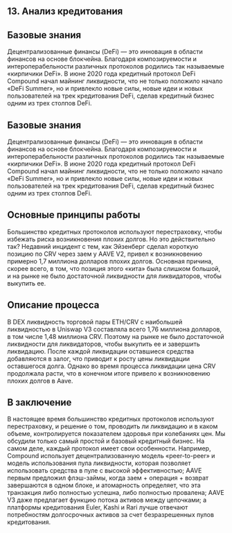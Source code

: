 ## 13. Анализ кредитования

## Базовые знания

Децентрализованные финансы (DeFi) — это инновация в области финансов на основе блокчейна. Благодаря композируемости и интероперабельности различных протоколов родились так называемые «кирпичики DeFi». В июне 2020 года кредитный протокол DeFi Compound начал майнинг ликвидности, что не только положило начало «DeFi Summer», но и привлекло новые силы, новые идеи и новых пользователей на трек кредитования DeFi, сделав кредитный бизнес одним из трех столпов DeFi.

## Базовые знания

Децентрализованные финансы (DeFi) — это инновация в области финансов на основе блокчейна. Благодаря композируемости и интероперабельности различных протоколов родились так называемые «кирпичики DeFi». В июне 2020 года кредитный протокол DeFi Compound начал майнинг ликвидности, что не только положило начало «DeFi Summer», но и привлекло новые силы, новые идеи и новых пользователей на трек кредитования DeFi, сделав кредитный бизнес одним из трех столпов DeFi.

## Основные принципы работы

Большинство кредитных протоколов используют перестраховку, чтобы избежать риска возникновения плохих долгов.
Но это действительно так? Недавний инцидент с тем, как Эйзенберг сделал короткую позицию по CRV через заем у AAVE V2, привел к возникновению примерно 1,7 миллиона долларов плохих долгов. Основная причина, скорее всего, в том, что позиция этого «кита» была слишком большой, и на рынке не было достаточной ликвидности для ликвидаторов, чтобы выкупить ее.

## Описание процесса

В DEX ликвидность торговой пары ETH/CRV с наибольшей ликвидностью в Uniswap V3 составляла всего 1,76 миллиона долларов, в том числе 1,48 миллиона CRV. Поэтому на рынке не было достаточной ликвидности для ликвидаторов, чтобы выкупить ее и завершить ликвидацию. После каждой ликвидации оставшиеся средства добавляются в залог, что приводит к росту цены ликвидации оставшегося долга. Однако во время процесса ликвидации цена CRV продолжала расти, что в конечном итоге привело к возникновению плохих долгов в Aave.

## В заключение

В настоящее время большинство кредитных протоколов используют перестраховку, и решение о том, проводить ли ликвидацию и в каком объеме, контролируется показателем здоровья при колебаниях цен. Мы обсудили только самый простой и базовый кредитный бизнес. На самом деле, каждый протокол имеет свои особенности. Например, Compound использует децентрализованную модель «peer-to-peer» и модель использования пула ликвидности, которая позволяет использовать средства в пуле с высокой эффективностью; AAVE первым предложил флэш-займы, когда заем + операция + возврат завершаются в одном блоке, и атомарность определяет, что эта транзакция либо полностью успешна, либо полностью провалена; AAVE V3 даже предлагает функцию потока активов между цепочками; а платформы кредитования Euler, Kashi и Rari лучше отвечают потребностям долгосрочных активов за счет безразрешенных пулов кредитования.
